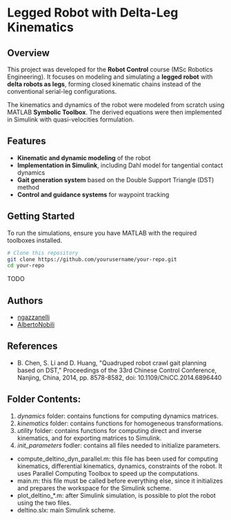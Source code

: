 # Legged Robot with Delta-Leg Kinematics

## Overview
This project was developed for the **Robot Control** course (MSc Robotics Engineering). It focuses on modeling and simulating a **legged robot** with **delta robots as legs**, forming closed kinematic chains instead of the conventional serial-leg configurations.

The kinematics and dynamics of the robot were modeled from scratch using MATLAB **Symbolic Toolbox**. The derived equations were then implemented in Simulink with quasi-velocities formulation. 

## Features
- **Kinematic and dynamic modeling** of the robot
- **Implementation in Simulink**, including Dahl model for tangential contact dynamics
- **Gait generation system** based on the Double Support Triangle (DST) method
- **Control and guidance systems** for waypoint tracking

## Getting Started
To run the simulations, ensure you have MATLAB with the required toolboxes installed.

```bash
# Clone this repository
git clone https://github.com/yourusername/your-repo.git
cd your-repo
```
TODO

## Authors
- [ngazzanelli](https://github.com/ngazzanelli)
- [AlbertoNobili](https://github.com/AlbertoNobili)

## References
- B. Chen, S. Li and D. Huang, "Quadruped robot crawl gait planning based on DST," Proceedings of the 33rd Chinese Control Conference, Nanjing, China, 2014, pp. 8578-8582, doi: 10.1109/ChiCC.2014.6896440

## Folder Contents:
1. *dynamics* folder: contains functions for computing dynamics matrices.
2. *kinematics* folder: contains functions for homogeneous transformations. 
3. *utility* folder: contains functions for computing direct and inverse kinematics, and for 
                     exporting matrices to Simulink.
4. *init_parameters* fodler: contains all files needed to initialize parameters. 

- compute_deltino_dyn_parallel.m: this file has been used for computing kinematics, differential 
kinematics, dynamics, constraints of the robot. It uses Parallel Computing Toolbox to speed up the computations. 
- main.m: this file must be called before everything else, since it initializes and prepares the workspace for the Simulink scheme. 
- plot_deltino_*.m: after Simulink simulation, is possible to plot the robot using the two files.  
- deltino.slx: main Simulink scheme. 
